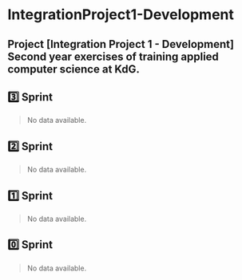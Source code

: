 # IntegrationProject1-Development


## Project [Integration Project 1 - Development] Second year exercises of training applied computer science at KdG.


## 3️⃣ Sprint

> No data available.

## 2️⃣ Sprint

> No data available.

## 1️⃣ Sprint

> No data available.

## 0️⃣ Sprint

> No data available.
